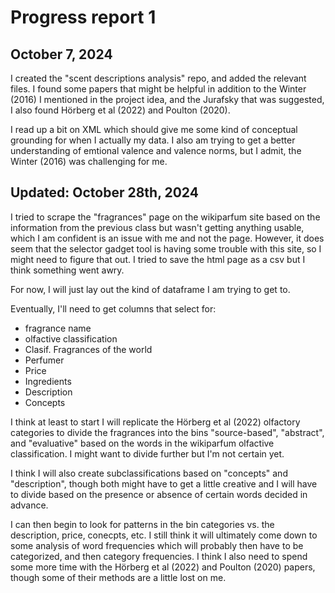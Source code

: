 # Progress report 1 
## October 7, 2024
I created the "scent descriptions analysis" repo, and added the relevant files. I found some papers that might be helpful in addition to the Winter (2016) I mentioned in the project idea, and the Jurafsky that was suggested, I also found Hörberg et al (2022) and Poulton (2020). 

I read up a bit on XML which should give me some kind of conceptual grounding for when I actually my data. I also am trying to get a better understanding of emtional valence and valence norms, but I admit, the Winter (2016) was challenging for me.

## Updated: October 28th, 2024
I tried to scrape the "fragrances" page on the wikiparfum site based on the information from the previous class but wasn't getting anything usable, which I am confident is an issue with me and not the page. However, it does seem that the selector gadget tool is having some trouble with this site, so I might need to figure that out. I tried to save the html page as a csv but I think something went awry.

For now, I will just lay out the kind of dataframe I am trying to get to.

Eventually, I'll need to get columns that select for:
- fragrance name
- olfactive classification
- Clasif. Fragrances of the world
- Perfumer
- Price
- Ingredients
- Description
- Concepts

I think at least to start I will replicate the Hörberg et al (2022) olfactory categories to divide the fragrances into the bins "source-based", "abstract", and "evaluative" based on the words in the wikiparfum olfactive classification. I might want to divide further but I'm not certain yet.

I think I will also create subclassifications based on "concepts" and "description", though both might have to get a little creative and I will have to divide based on the presence or absence of certain words decided in advance.

I can then begin to look for patterns in the bin categories vs. the description, price, conecpts, etc. I still think it will ultimately come down to some analysis of word frequencies which will probably then have to be categorized, and then category frequencies. I think I also need to spend some more time with the Hörberg et al (2022) and Poulton (2020) papers, though some of their methods are a little lost on me. 